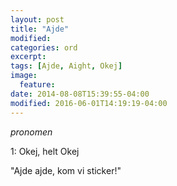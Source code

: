 ```yaml
---
layout: post
title: "Ajde"
modified:
categories: ord
excerpt:
tags: [Ajde, Aight, Okej]
image:
  feature:
date: 2014-08-08T15:39:55-04:00
modified: 2016-06-01T14:19:19-04:00
---
```


*pronomen*

1: Okej, helt Okej

"Ajde ajde, kom vi sticker!"
